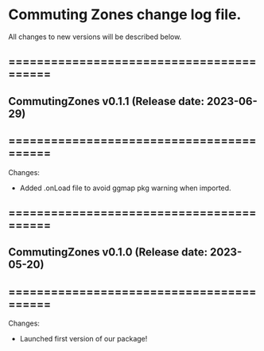 # Commuting Zones change log file. 

All changes to new versions will be described below.

## =========================================
## CommutingZones v0.1.1 (Release date: 2023-06-29)
## =========================================

Changes:

* Added .onLoad file to avoid ggmap pkg warning when imported.

## =========================================
## CommutingZones v0.1.0 (Release date: 2023-05-20)
## =========================================

Changes:

* Launched first version of our package!
